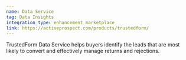 ```yaml
---
name: Data Service
tag: Data Insights
integration_type: enhancement marketplace
link: https://activeprospect.com/products/trustedform/
---
```

TrustedForm Data Service helps buyers identify the leads that are most likely to convert and effectively manage returns and rejections.
